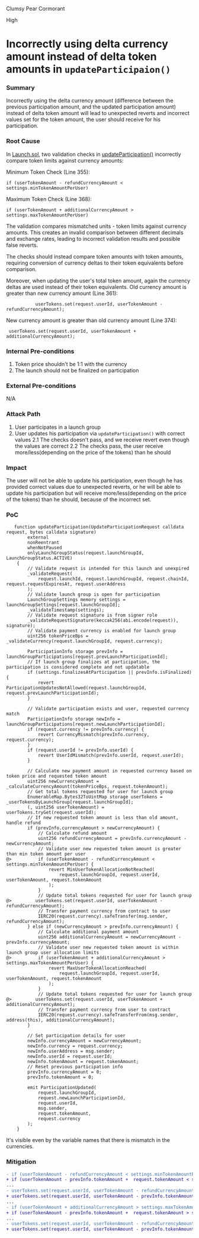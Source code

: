 Clumsy Pear Cormorant

High

# Incorrectly using delta currency amount instead of delta token amounts in `updateParticipaion()`

### Summary

Incorrectly using the delta currency amount (difference between the previous participation amount, and the updated participation amount) instead of delta token amount will lead to unexpected reverts and incorrect values set for the token amount, the user should receive for his participation.

### Root Cause

In [Launch.sol](https://github.com/sherlock-audit/2025-02-rova/blob/main/rova-contracts/src/Launch.sol), two validation checks in [updateParticipation()](https://github.com/sherlock-audit/2025-02-rova/blob/main/rova-contracts/src/Launch.sol#L312) incorrectly compare token limits against currency amounts:

Minimum Token Check (Line 355):
```solidity
if (userTokenAmount - refundCurrencyAmount < settings.minTokenAmountPerUser)
```
Maximum Token Check (Line 368):
```solidity
if (userTokenAmount + additionalCurrencyAmount > settings.maxTokenAmountPerUser)
```
The validation compares mismatched units - token limits against currency amounts. This creates an invalid comparison between different decimals and exchange rates, leading to incorrect validation results and possible false reverts.

The checks should instead compare token amounts with token amounts, requiring conversion of currency deltas to their token equivalents before comparison.

Moreover, when updating the user's total token amount,  again the currency deltas are used instead of their token equivalents.
Old currency amount is greater than new currency amount (Line 361):
```solidity
           userTokens.set(request.userId, userTokenAmount - refundCurrencyAmount);
```
New currency amount is greater than old currency amount (Line 374):
```solidity
 userTokens.set(request.userId, userTokenAmount + additionalCurrencyAmount);
```

### Internal Pre-conditions

1. Token price shouldn't be 1:1 with the currency
2. The launch should not be finalized on participation

### External Pre-conditions

N/A

### Attack Path

1. User participates in a launch group
2. User updates his participation via `updateParticipation()` with correct values
2.1 The checks doesn't pass, and we receive revert even though the values are correct
2.2 The checks pass, the user receive more/less(depending on the price of the tokens) than he should

### Impact

The user will not be able to update his participation, even though he has provided correct values due to unexpected reverts, or he will be able to update his participation but will receive more/less(depending on the price of the tokens) than he should, because of the incorrect set.

### PoC

```solidity
   function updateParticipation(UpdateParticipationRequest calldata request, bytes calldata signature)
        external
        nonReentrant
        whenNotPaused
        onlyLaunchGroupStatus(request.launchGroupId, LaunchGroupStatus.ACTIVE)
    {
        // Validate request is intended for this launch and unexpired
        _validateRequest(
            request.launchId, request.launchGroupId, request.chainId, request.requestExpiresAt, request.userAddress
        );
        // Validate launch group is open for participation
        LaunchGroupSettings memory settings = launchGroupSettings[request.launchGroupId];
        _validateTimestamp(settings);
        // Validate request signature is from signer role
        _validateRequestSignature(keccak256(abi.encode(request)), signature);
        // Validate payment currency is enabled for launch group
        uint256 tokenPriceBps = _validateCurrency(request.launchGroupId, request.currency);

        ParticipationInfo storage prevInfo = launchGroupParticipations[request.prevLaunchParticipationId];
        // If launch group finalizes at participation, the participation is considered complete and not updatable
        if (settings.finalizesAtParticipation || prevInfo.isFinalized) {
            revert ParticipationUpdatesNotAllowed(request.launchGroupId, request.prevLaunchParticipationId);
        }

        // Validate participation exists and user, requested currency match
        ParticipationInfo storage newInfo = launchGroupParticipations[request.newLaunchParticipationId];
        if (request.currency != prevInfo.currency) {
            revert CurrencyMismatch(prevInfo.currency, request.currency);
        }
        if (request.userId != prevInfo.userId) {
            revert UserIdMismatch(prevInfo.userId, request.userId);
        }

        // Calculate new payment amount in requested currency based on token price and requested token amount
        uint256 newCurrencyAmount = _calculateCurrencyAmount(tokenPriceBps, request.tokenAmount);
        // Get total tokens requested for user for launch group
        EnumerableMap.Bytes32ToUintMap storage userTokens = _userTokensByLaunchGroup[request.launchGroupId];
        (, uint256 userTokenAmount) = userTokens.tryGet(request.userId);
        // If new requested token amount is less than old amount, handle refund
        if (prevInfo.currencyAmount > newCurrencyAmount) {
            // Calculate refund amount
            uint256 refundCurrencyAmount = prevInfo.currencyAmount - newCurrencyAmount;
            // Validate user new requested token amount is greater than min token amount per user
@>          if (userTokenAmount - refundCurrencyAmount < settings.minTokenAmountPerUser) {
                revert MinUserTokenAllocationNotReached(
                    request.launchGroupId, request.userId, userTokenAmount, request.tokenAmount
                );
            }
            // Update total tokens requested for user for launch group
@>         userTokens.set(request.userId, userTokenAmount - refundCurrencyAmount);
            // Transfer payment currency from contract to user
            IERC20(request.currency).safeTransfer(msg.sender, refundCurrencyAmount);
        } else if (newCurrencyAmount > prevInfo.currencyAmount) {
            // Calculate additional payment amount
            uint256 additionalCurrencyAmount = newCurrencyAmount - prevInfo.currencyAmount;
            // Validate user new requested token amount is within launch group user allocation limits
@>          if (userTokenAmount + additionalCurrencyAmount > settings.maxTokenAmountPerUser) {
                revert MaxUserTokenAllocationReached(
                    request.launchGroupId, request.userId, userTokenAmount, request.tokenAmount
                );
            }
            // Update total tokens requested for user for launch group
@>         userTokens.set(request.userId, userTokenAmount + additionalCurrencyAmount);
            // Transfer payment currency from user to contract
            IERC20(request.currency).safeTransferFrom(msg.sender, address(this), additionalCurrencyAmount);
        }

        // Set participation details for user
        newInfo.currencyAmount = newCurrencyAmount;
        newInfo.currency = request.currency;
        newInfo.userAddress = msg.sender;
        newInfo.userId = request.userId;
        newInfo.tokenAmount = request.tokenAmount;
        // Reset previous participation info
        prevInfo.currencyAmount = 0;
        prevInfo.tokenAmount = 0;

        emit ParticipationUpdated(
            request.launchGroupId,
            request.newLaunchParticipationId,
            request.userId,
            msg.sender,
            request.tokenAmount,
            request.currency
        );
    }
```
It's visible even by the variable names that there is mismatch in the currencies.

### Mitigation

```diff
- if (userTokenAmount - refundCurrencyAmount < settings.minTokenAmountPerUser) 
+ if (userTokenAmount - prevInfo.tokenAmount +  request.tokenAmount < settings.minTokenAmountPerUser) 
...
- userTokens.set(request.userId, userTokenAmount - refundCurrencyAmount);
+ userTokens.set(request.userId, userTokenAmount - prevInfo.tokenAmount + request.tokenAmount);
...
- if (userTokenAmount + additionalCurrencyAmount > settings.maxTokenAmountPerUser)
+ if (userTokenAmount - prevInfo.tokenAmount +  request.tokenAmount > settings.maxTokenAmountPerUser)
...
- userTokens.set(request.userId, userTokenAmount - refundCurrencyAmount);
+ userTokens.set(request.userId, userTokenAmount - prevInfo.tokenAmount + request.tokenAmount);
```